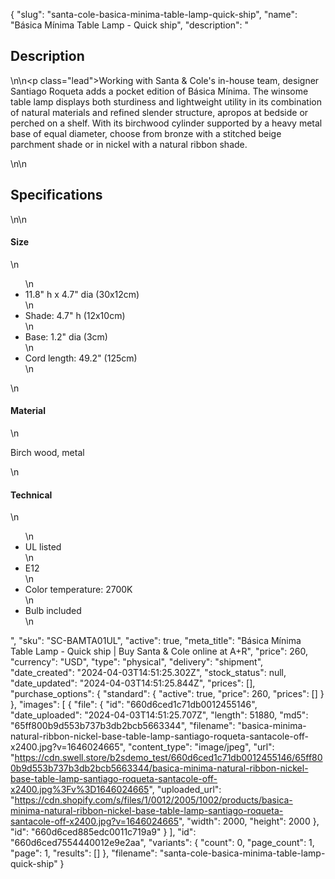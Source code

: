 {
  "slug": "santa-cole-basica-minima-table-lamp-quick-ship",
  "name": "Básica Mínima Table Lamp - Quick ship",
  "description": "<h2>Description</h2>\n<!-- split -->\n<p class=\"lead\">Working with Santa &amp; Cole's in-house team, designer Santiago Roqueta adds a pocket edition of Básica Mínima. The winsome table lamp displays both sturdiness and lightweight utility in its combination of natural materials and refined slender structure, apropos at bedside or perched on a shelf. With its birchwood cylinder supported by a heavy metal base of equal diameter, choose from bronze with a stitched beige parchment shade or in nickel with a natural ribbon shade.</p>\n<!-- split -->\n<h2>Specifications</h2>\n<!-- split -->\n<h4>Size</h4>\n<ul>\n<li>11.8\" h x 4.7\" dia (30x12cm)</li>\n<li>Shade: 4.7\" h (12x10cm)</li>\n<li>Base: 1.2\" dia (3cm)</li>\n<li>Cord length: 49.2\" (125cm)</li>\n</ul>\n<h4>Material</h4>\n<p>Birch wood, metal</p>\n<h4>Technical</h4>\n<ul>\n<li>UL listed</li>\n<li>E12</li>\n<li>Color temperature: 2700K</li>\n<li>Bulb included</li>\n</ul>",
  "sku": "SC-BAMTA01UL",
  "active": true,
  "meta_title": "Básica Mínima Table Lamp - Quick ship | Buy Santa & Cole online at A+R",
  "price": 260,
  "currency": "USD",
  "type": "physical",
  "delivery": "shipment",
  "date_created": "2024-04-03T14:51:25.302Z",
  "stock_status": null,
  "date_updated": "2024-04-03T14:51:25.844Z",
  "prices": [],
  "purchase_options": {
    "standard": {
      "active": true,
      "price": 260,
      "prices": []
    }
  },
  "images": [
    {
      "file": {
        "id": "660d6ced1c71db0012455146",
        "date_uploaded": "2024-04-03T14:51:25.707Z",
        "length": 51880,
        "md5": "65ff800b9d553b737b3db2bcb5663344",
        "filename": "basica-minima-natural-ribbon-nickel-base-table-lamp-santiago-roqueta-santacole-off-x2400.jpg?v=1646024665",
        "content_type": "image/jpeg",
        "url": "https://cdn.swell.store/b2sdemo_test/660d6ced1c71db0012455146/65ff800b9d553b737b3db2bcb5663344/basica-minima-natural-ribbon-nickel-base-table-lamp-santiago-roqueta-santacole-off-x2400.jpg%3Fv%3D1646024665",
        "uploaded_url": "https://cdn.shopify.com/s/files/1/0012/2005/1002/products/basica-minima-natural-ribbon-nickel-base-table-lamp-santiago-roqueta-santacole-off-x2400.jpg?v=1646024665",
        "width": 2000,
        "height": 2000
      },
      "id": "660d6ced885edc0011c719a9"
    }
  ],
  "id": "660d6ced7554440012e9e2aa",
  "variants": {
    "count": 0,
    "page_count": 1,
    "page": 1,
    "results": []
  },
  "filename": "santa-cole-basica-minima-table-lamp-quick-ship"
}